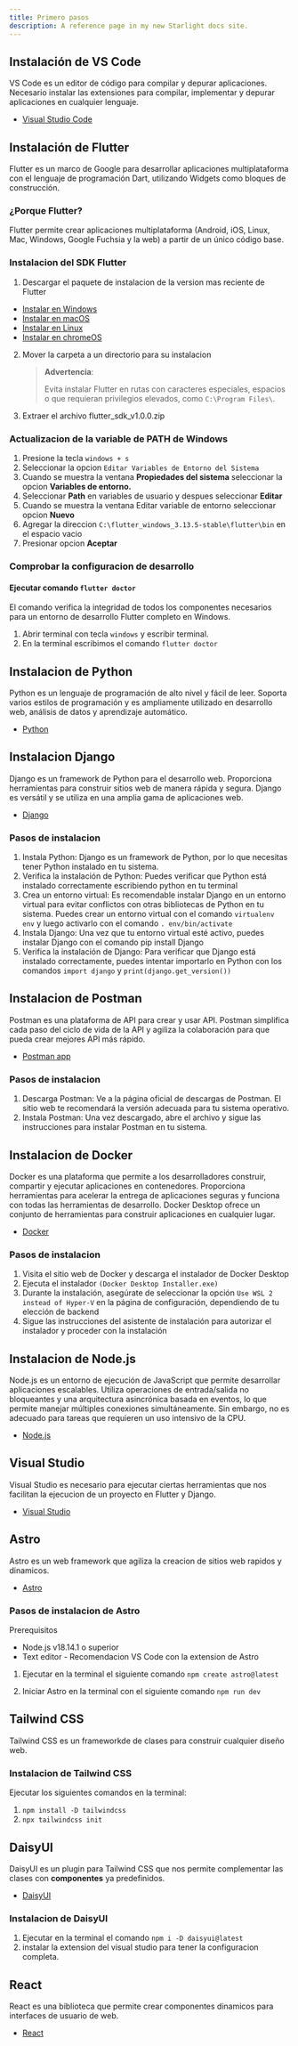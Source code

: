 ```yaml
---
title: Primero pasos
description: A reference page in my new Starlight docs site.
---
```


## Instalación de VS Code

VS Code es un editor de código para compilar y depurar aplicaciones.
Necesario instalar las extensiones para compilar, implementar y depurar aplicaciones en cualquier lenguaje.

- [Visual Studio Code](https://code.visualstudio.com/)


## Instalación de Flutter

Flutter es un marco de Google para desarrollar aplicaciones multiplataforma con el lenguaje de programación Dart, utilizando Widgets como bloques de construcción.

### ¿Porque Flutter?

Flutter permite crear aplicaciones multiplataforma (Android, iOS, Linux, Mac, Windows, Google Fuchsia y la web) a partir de un único código base.

### Instalacion del SDK Flutter

1. Descargar el paquete de instalacion de la version mas reciente de Flutter

- [Instalar en Windows](https://docs.flutter.dev/get-started/install/windows)
- [Instalar en macOS](https://docs.flutter.dev/get-started/install/macos)
- [Instalar en Linux](https://docs.flutter.dev/get-started/install/linux)
- [Instalar en chromeOS](https://docs.flutter.dev/get-started/install/chromeos)

2. Mover la carpeta a un directorio para su instalacion 
   
    > **Advertencia**:
    >
    > Evita instalar Flutter en rutas con caracteres especiales, espacios o que requieran privilegios elevados, como `C:\Program Files\`.

3. Extraer el archivo flutter_sdk_v1.0.0.zip
   
### Actualizacion de la variable de PATH de Windows

1. Presione la tecla ``windows + s``
2. Seleccionar la opcion ``Editar Variables de Entorno del Sistema``
3. Cuando se muestra la ventana **Propiedades del sistema** seleccionar la opcion **Variables de entorno.**
4. Seleccionar **Path** en variables de usuario y despues seleccionar **Editar**
5. Cuando se muestra la ventana Editar variable de entorno seleccionar opcion **Nuevo**
6. Agregar la direccion ``C:\flutter_windows_3.13.5-stable\flutter\bin`` en el espacio vacio
7. Presionar opcion **Aceptar**

### Comprobar la configuracion de desarrollo

#### Ejecutar comando ``flutter doctor``
El comando verifica la integridad de todos los componentes necesarios para un entorno de desarrollo Flutter completo en Windows.

1. Abrir terminal con tecla ``windows`` y escribir terminal.
2. En la terminal escribimos el comando ``flutter doctor``

## Instalacion de Python

Python es un lenguaje de programación de alto nivel y fácil de leer. Soporta varios estilos de programación y es ampliamente utilizado en desarrollo web, análisis de datos y aprendizaje automático.

- [Python](https://www.python.org/downloads/)

## Instalacion Django

Django es un framework de Python para el desarrollo web. Proporciona herramientas para construir sitios web de manera rápida y segura. Django es versátil y se utiliza en una amplia gama de aplicaciones web.

- [Django](https://www.djangoproject.com/start/)

### Pasos de instalacion 
1. Instala Python: Django es un framework de Python, por lo que necesitas tener  Python instalado en tu sistema.
2. Verifica la instalación de Python: Puedes verificar que Python está instalado correctamente escribiendo python en tu terminal
3. Crea un entorno virtual: Es recomendable instalar Django en un entorno virtual para evitar conflictos con otras bibliotecas de Python en tu sistema. Puedes crear un entorno virtual con el comando ``virtualenv env`` y luego activarlo con el comando ``. env/bin/activate``
4. Instala Django: Una vez que tu entorno virtual esté activo, puedes instalar Django con el comando pip install Django
5. Verifica la instalación de Django: Para verificar que Django está instalado correctamente, puedes intentar importarlo en Python con los comandos ``import django`` y ``print(django.get_version())``
 
  

## Instalacion de Postman

Postman es una plataforma de API para crear y usar API. Postman simplifica cada paso del ciclo de vida de la API y agiliza la colaboración para que pueda crear mejores API más rápido.

- [Postman app](https://www.postman.com/downloads/)


### Pasos de instalacion 
1. Descarga Postman: Ve a la página oficial de descargas de Postman. El sitio web te recomendará la versión adecuada para tu sistema operativo.  
2. Instala Postman: Una vez descargado, abre el archivo y sigue las instrucciones para instalar Postman en tu sistema.

## Instalacion de Docker
Docker es una plataforma que permite a los desarrolladores construir, compartir y ejecutar aplicaciones en contenedores. Proporciona herramientas para acelerar la entrega de aplicaciones seguras y funciona con todas las herramientas de desarrollo. Docker Desktop ofrece un conjunto de herramientas para construir aplicaciones en cualquier lugar.

- [Docker](https://www.docker.com/get-started/)

### Pasos de instalacion 

1. Visita el sitio web de Docker y descarga el instalador de Docker Desktop
2. Ejecuta el instalador ``(Docker Desktop Installer.exe)``
3. Durante la instalación, asegúrate de seleccionar la opción ``Use WSL 2 instead of Hyper-V`` en la página de configuración, dependiendo de tu elección de backend
4. Sigue las instrucciones del asistente de instalación para autorizar el instalador y proceder con la instalación

## Instalacion de Node.js
Node.js es un entorno de ejecución de JavaScript que permite desarrollar aplicaciones escalables. Utiliza operaciones de entrada/salida no bloqueantes y una arquitectura asincrónica basada en eventos, lo que permite manejar múltiples conexiones simultáneamente. Sin embargo, no es adecuado para tareas que requieren un uso intensivo de la CPU.

- [Node.js](https://nodejs.org/en)

## Visual Studio
Visual Studio es necesario para ejecutar ciertas herramientas que nos facilitan la ejecucion de un proyecto en Flutter y Django.

- [Visual Studio](https://visualstudio.microsoft.com/es/downloads/)

## Astro
Astro es un web framework que agiliza la creacion de sitios web rapidos y dinamicos.

- [Astro](https://astro.build/)

### Pasos de instalacion de Astro

Prerequisitos

- Node.js v18.14.1 o superior
- Text editor - Recomendacion VS Code con la extension de Astro

1. Ejecutar en la terminal el siguiente comando ``npm create astro@latest``

2. Iniciar Astro en la terminal con el siguiente comando ``npm run dev``

## Tailwind CSS
Tailwind CSS es un frameworkde de clases para construir cualquier diseño web.

### Instalacion de Tailwind CSS

Ejecutar los siguientes comandos en la terminal:

1. ``npm install -D tailwindcss``
2. ``npx tailwindcss init``


## DaisyUI

DaisyUI es un plugin para Tailwind CSS que nos permite complementar las clases con **componentes** ya predefinidos.

- [DaisyUI](https://daisyui.com/)

### Instalacion de DaisyUI

1. Ejecutar en la terminal el comando ``npm i -D daisyui@latest``
2. instalar la extension del visual studio para tener la configuracion completa.

## React 

React es una biblioteca que permite crear componentes dinamicos para interfaces de usuario de web. 

- [React](https://es.react.dev/)
  
































   


   


